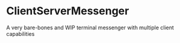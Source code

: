 # ClientServerMessenger
A very bare-bones and WIP terminal messenger with multiple client capabilities
